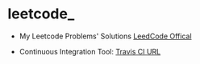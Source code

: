 # leetcode_
- My Leetcode Problems' Solutions [LeedCode Offical](https://www.leetcode.com)

- Continuous Integration Tool: [Travis CI URL](https://travis-ci.org/A2VK/leedcode_)

